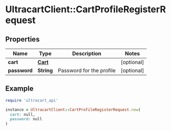 # UltracartClient::CartProfileRegisterRequest

## Properties

| Name | Type | Description | Notes |
| ---- | ---- | ----------- | ----- |
| **cart** | [**Cart**](Cart.md) |  | [optional] |
| **password** | **String** | Password for the profile | [optional] |

## Example

```ruby
require 'ultracart_api'

instance = UltracartClient::CartProfileRegisterRequest.new(
  cart: null,
  password: null
)
```

